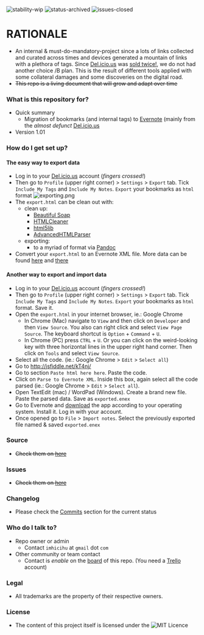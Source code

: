 ![stability-wip](https://bitbucket.org/repo/ekyaeEE/images/3847436881-internal_use_stable.png)
![status-archived](https://bitbucket.org/repo/ekyaeEE/images/3278295154-status_archived.png)
![issues-closed](https://bitbucket.org/repo/ekyaeEE/images/1555006384-issues_closed.png)

# RATIONALE #

* An internal & must-do-mandatory-project since a lots of links collected and curated across times and devices generated a mountain of links with a plethora of tags. Since [Del.icio.us](https://del.icio.us/) was [sold twice!](https://dealbook.nytimes.com/2014/05/08/delicious-social-site-is-sold-by-youtube-founders/?mtrref=www.google.com&gwh=66EB03E0A8E0CDB06A837C01ABFF41CE&gwt=pay), we do not had another choice /B plan. This is the result of different tools applied with some collateral damages and some discoveries on the digital road.
* ~~This repo is a living document that will grow and adapt over time~~

### What is this repository for? ###

* Quick summary
    - Migration of bookmarks (and internal tags) to [Evernote](https://www.evernote.com/) (mainly from the _almost defunct_ [Del.icio.us](https://del.icio.us/)
* Version 1.01

### How do I get set up? ###

#### The easy way to export data ####
* Log in to your [Del.icio.us](https://del.icio.us/) account (_fingers crossed!_)
* Then go to `Profile` (upper right corner) > `Settings` > `Export` tab. Tick `Include My Tags` and `Include My Notes`. `Export` your bookmarks as `html` format
![exporting.png](https://bitbucket.org/repo/4pyror9/images/2603006681-delicious.png)
* The `export.html` can be clean out with:
	- clean up:
		- [Beautiful Soap](https://www.crummy.com/software/BeautifulSoup/)
		- [HTMLCleaner](http://htmlcleaner.sourceforge.net/index.php)
		- [html5lib](https://github.com/html5lib/html5lib-python)
		- [AdvancedHTMLParser](https://github.com/kata198/AdvancedHTMLParser)
	- exporting:
		- to a myriad of format via [Pandoc](https://pandoc.org/)
* Convert your `export.html` to an Evernote XML file. More data can be found [here](https://evernote.com/blog/how-evernotes-xml-export-format-works/) and [there](https://help.evernote.com/hc/en-us/articles/208314308-How-to-import-from-other-note-apps-into-Evernote)

#### Another way to export and import data ####
* Log in to your [Del.icio.us](https://del.icio.us/) account (_fingers crossed!_)
* Then go to `Profile` (upper right corner) > `Settings` > `Export` tab. Tick `Include My Tags` and `Include My Notes`. `Export` your bookmarks as `html` format. Save it.
* Open the `export.html` in your internet browser, ie.: Google Chrome
	- In Chrome (Mac) navigate to `View` and then click on `Developer` and then `View Source`. You also can right click and select `View Page Source`. The keyboard shortcut is `Option` + `Command` + `U`. 
	- In Chrome (PC) press `CTRL` + `U`. Or you can click on the weird-looking key with three horizontal lines in the upper right hand corner. Then click on `Tools` and select `View Source`.
* Select all the code. (ie.: Google Chrome > `Edit` > `Select all`)
* Go to http://jsfiddle.net/kT4nj/ 
* Go to section `Paste html here here`. Paste the code.
* Click on `Parse to Evernote XML`. Inside this box, again select all the code parsed (ie.: Google Chrome > `Edit` > `Select all`).
* Open TextEdit (mac) / WordPad (Windows). Create a brand new file. Paste the parsed data. Save as `exported.enex`
* Go to Evernote and [download](https://evernote.com/download) the app according to your operating system. Install it. Log in with your account. 
* Once opened go to `File` > `Import notes`. Select the previously exported file named & saved `exported.enex`

### Source ###

* ~~Check them on [here](https://bitbucket.org/imhicihu/migration-bookmarks-to-evernote/src)~~

### Issues ###

* ~~Check them on [here](https://bitbucket.org/imhicihu/migration-bookmarks-to-evernote/issues)~~

### Changelog ###

* Please check the [Commits](https://bitbucket.org/imhicihu/migration-bookmarks-to-evernote/commits/) section for the current status

### Who do I talk to? ###

* Repo owner or admin
    - Contact `imhicihu` at `gmail` dot `com`
* Other community or team contact
    - Contact is _enable_ on the [board](https://bitbucket.org/imhicihu/migration-bookmarks-to-evernote/addon/trello/trello-board) of this repo. (You need a [Trello](https://trello.com/) account)


### Legal ###

* All trademarks are the property of their respective owners.

### License ###

* The content of this project itself is licensed under the ![MIT Licence](https://bitbucket.org/repo/ekyaeEE/images/2049852260-MIT-license-green.png)